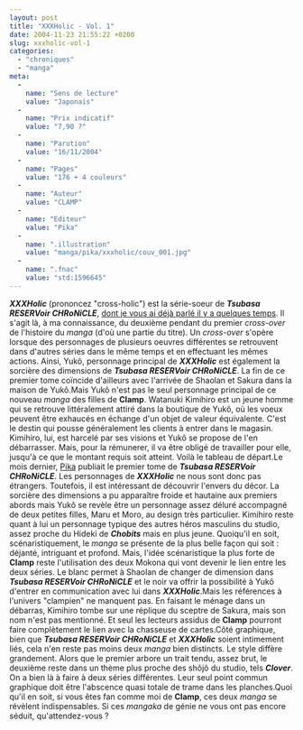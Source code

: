 ```yaml
---
layout: post
title: "XXXHolic - Vol. 1"
date: 2004-11-23 21:55:22 +0200
slug: xxxholic-vol-1
categories:
  - "chroniques"
  - "manga"
meta:
  -
    name: "Sens de lecture"
    value: "Japonais"
  -
    name: "Prix indicatif"
    value: "7,90 ?"
  -
    name: "Parution"
    value: "16/11/2004"
  -
    name: "Pages"
    value: "176 + 4 couleurs"
  -
    name: "Auteur"
    value: "CLAMP"
  -
    name: "Editeur"
    value: "Pika"
  -
    name: ".illustration"
    value: "manga/pika/xxxholic/couv_001.jpg"
  -
    name: ".fnac"
    value: "std:1596645"
---
```


**_XXXHolic_** (prononcez "cross-holic") est la série-soeur de **_Tsubasa RESERVoir CHRoNiCLE_**, [dont je vous ai déjà parlé il y a quelques temps](http://www.mangaleera.com/index.php/tsubasa-reservoir-chronicle-vol-1). Il s'agit là, à ma connaissance, du deuxième pendant du premier _cross-over_ de l'histoire du _manga_ (d'où une partie du titre). Un _cross-over_ s'opère lorsque des personnages de plusieurs oeuvres différentes se retrouvent dans d'autres séries dans le même temps et en effectuant les mêmes actions. Ainsi, Yukô, personnage principal de **_XXXHolic_** est également la sorcière des dimensions de **_Tsubasa RESERVoir CHRoNiCLE_**. La fin de ce premier tome coïncide d'ailleurs avec l'arrivée de Shaolan et Sakura dans la maison de Yukô.Mais Yukô n'est pas le seul personnage principal de ce nouveau _manga_ des filles de **Clamp**. Watanuki Kimihiro est un jeune homme qui se retrouve littéralement attiré dans la boutique de Yukô, où les voeux peuvent être exhaucés en échange d'un objet de valeur équivalente. C'est le destin qui pousse généralement les clients à entrer dans le magasin. Kimihiro, lui, est harcelé par ses visions et Yukô se propose de l'en débarrasser. Mais, pour la rémunerer, il va être obligé de travailler pour elle, jusqu'à ce que le montant requis soit atteint. Voilà le tableau de départ.Le mois dernier, [Pika](http://www.pika.fr) publiait le premier tome de **_Tsubasa RESERVoir CHRoNiCLE_**. Les personnages de **_XXXHolic_** ne nous sont donc pas étrangers. Toutefois, il est intéressant de découvrir l'envers du décor. La sorcière des dimensions a pu apparaître froide et hautaine aux premiers abords mais Yukô se revèle être un personnage assez déluré accompagné de deux petites filles, Maru et Moro, au design très particulier. Kimihiro reste quant à lui un personnage typique des autres héros masculins du studio, assez proche du Hideki de **_Chobits_** mais en plus jeune. Quoiqu'il en soit, scénaristiquement, le _manga_ se présente de la plus belle façon qui soit : déjanté, intriguant et profond. Mais, l'idée scénaristique la plus forte de **Clamp** reste l'utilisation des deux Mokona qui vont devenir le lien entre les deux séries. Le blanc permet à Shaolan de changer de dimension dans **_Tsubasa RESERVoir CHRoNiCLE_** et le noir va offrir la possibilité à Yukô d'entrer en communication avec lui dans **_XXXHolic_**.Mais les références à l'univers "clampien" ne manquent pas. En faisant le ménage dans un débarras, Kimihiro tombe sur une réplique du sceptre de Sakura, mais son nom n'est pas mentionné. Et seul les lecteurs assidus de **Clamp** pourront faire complètement le lien avec la chasseuse de cartes.Côté graphique, bien que **_Tsubasa RESERVoir CHRoNiCLE_** et **_XXXHolic_** soient intimement liés, cela n'en reste pas moins deux _manga_ bien distincts. Le style diffère grandement. Alors que le premier arbore un trait tendu, assez brut, le deuxième reste dans un thème plus proche des shôjô du studio, tels **_Clover_**. On a bien là à faire à deux séries différentes. Leur seul point commun graphique doit être l'abscence quasi totale de trame dans les planches.Quoi qu'il en soit, si vous êtes fan comme moi de **Clamp**, ces deux _manga_ se révèlent indispensables. Si ces _mangaka_ de génie ne vous ont pas encore séduit, qu'attendez-vous ?